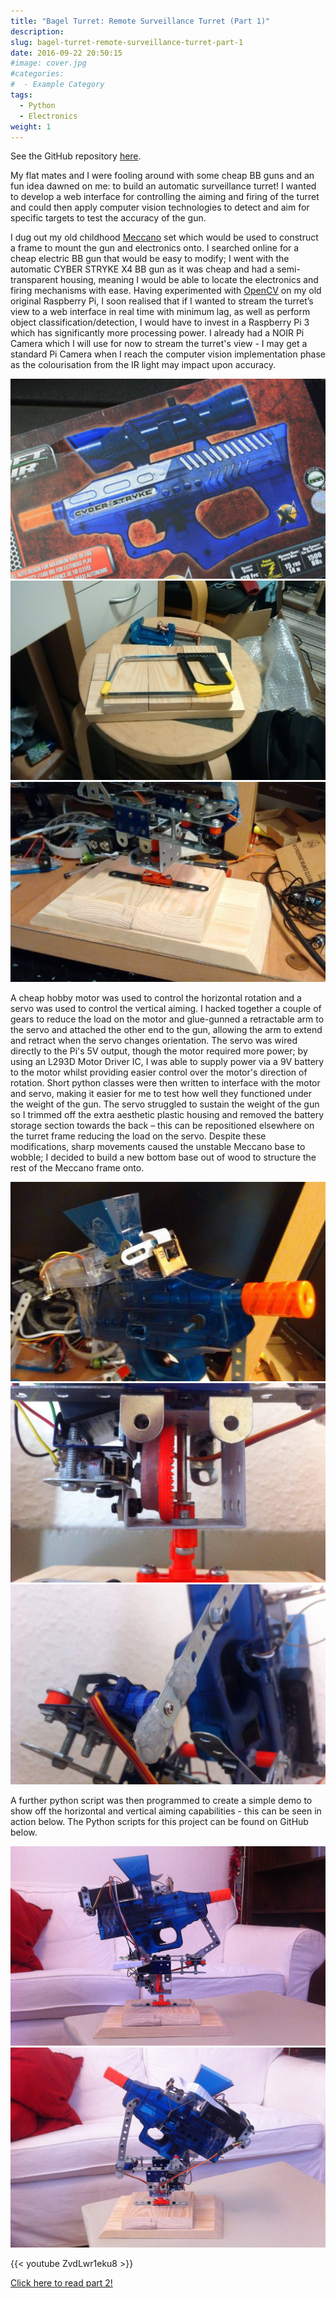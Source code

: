 ```yaml
---
title: "Bagel Turret: Remote Surveillance Turret (Part 1)"
description:
slug: bagel-turret-remote-surveillance-turret-part-1
date: 2016-09-22 20:50:15
#image: cover.jpg
#categories:
#  - Example Category
tags:
  - Python
  - Electronics
weight: 1
---
```


See the GitHub repository [here](https://github.com/jemgunay/bagel-turret).

My flat mates and I were fooling around with some cheap BB guns and an fun idea dawned on me: to build an automatic
surveillance turret! I wanted to develop a web interface for controlling the aiming and firing of the turret and could
then apply computer vision technologies to detect and aim for specific targets to test the accuracy of the gun.

I dug out my old childhood [Meccano](http://www.meccano.com) set which would be used to construct a frame to mount the
gun and electronics onto. I searched online for a cheap electric BB gun that would be easy to modify; I went with the
automatic CYBER STRYKE X4 BB gun as it was cheap and had a semi-transparent housing, meaning I would be able to locate
the electronics and firing mechanisms with ease. Having experimented with [OpenCV](http://opencv.org) on my old original
Raspberry Pi, I soon realised that if I wanted to stream the turret’s view to a web interface in real time with minimum
lag, as well as perform object classification/detection, I would have to invest in a Raspberry Pi 3 which has
significantly more processing power. I already had a NOIR Pi Camera which I will use for now to stream the turret's
view - I may get a standard Pi Camera when I reach the computer vision implementation phase as the colourisation from
the IR light may impact upon accuracy.

![Original BB gun](frame1.jpg) ![Recently cut wood pieces for the base support](frame2.jpg) ![Finished wood base support](frame3.jpg)

A cheap hobby motor was used to control the horizontal rotation and a servo was used to control the vertical aiming. I
hacked together a couple of gears to reduce the load on the motor and glue-gunned a retractable arm to the servo and
attached the other end to the gun, allowing the arm to extend and retract when the servo changes orientation. The servo
was wired directly to the Pi's 5V output, though the motor required more power; by using an L293D Motor Driver IC, I was
able to supply power via a 9V battery to the motor whilst providing easier control over the motor's direction of
rotation. Short python classes were then written to interface with the motor and servo, making it easier for me to test
how well they functioned under the weight of the gun. The servo struggled to sustain the weight of the gun so I trimmed
off the extra aesthetic plastic housing and removed the battery storage section towards the back – this can be
repositioned elsewhere on the turret frame reducing the load on the servo. Despite these modifications, sharp movements
caused the unstable Meccano base to wobble; I decided to build a new bottom base out of wood to structure the rest of
the Meccano frame onto.

![Close up of turret BB gun with Raspberry Pi and PiCamera mounted](frame4.jpg) ![Motor mechanism for horizontal rotation](frame5.jpg) ![Servo mechanism for vertical rotation](frame6.jpg)

A further python script was then programmed to create a simple demo to show off the horizontal and vertical aiming
capabilities - this can be seen in action below. The Python scripts for this project can be found on GitHub below.

![Side on view of turret](frame7.jpg) ![Servo mechanism for vertical rotation](frame8.jpg)

{{< youtube ZvdLwr1eku8 >}}


[Click here to read part 2!](/p/bagel-turret-remote-surveillance-turret-part-2)